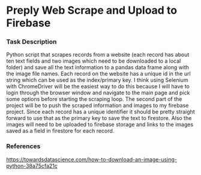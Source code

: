 # **Preply Web Scrape and Upload to Firebase**

### Task Description
<p>Python script that scrapes records from a website (each record has about ten text fields and two images which need to be downloaded to a local folder) and save all the text information to a pandas data frame along with the image file names. 
Each record on the website has a unique id in the url string which can be used as the index/primary key. I think using Selenium with ChromeDriver will be the easiest way to do this because 
I will have to login through the browser window and navigate to the main page and pick some options before starting the scraping loop.
The second part of the project will be to push the scraped information and images to my firebase project. Since each record has a unique identifier it should be pretty straight forward to use that as the primary key to save the text to firestore. Also the images will need to be uploaded to firebase storage and links to the images saved as a field in firestore for each record.</p>

### References
https://towardsdatascience.com/how-to-download-an-image-using-python-38a75cfa21c
